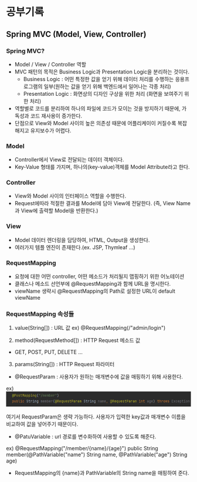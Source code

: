 # 공부기록

## Spring MVC (Model, View, Controller)

### Spring MVC?

* Model / View / Controller 역할
* MVC 패턴의 목적은 Business Logic과 Presentation Logic을 분리하는 것이다.
  * Business Logic : 어떤 특정한 값을 얻기 위해 데이터 처리를 수행하는 응용프로그램의 일부(원하는 값을 얻기 위해 백엔드에서 일어나는 각종 처리)
  * Presentation Logic : 화면상의 디자인 구상을 위한 처리 (화면을 보여주기 위한 처리)
 * 역할별로 코드를 분리하여 하나의 파일에 코드가 모이는 것을 방지하기 때문에, 가독성과 코드 재사용이 증가한다.
 * 단점으로 View와 Model 사이의 높은 의존성 때문에 어플리케이이 커질수록 복잡해지고 유지보수가 어렵다.
 
 ### Model
 * Controller에서 View로 전달되는 데이터 객체이다.
 * Key-Value 형태를 가지며, 하나의(key-value)객체를 Model Attribute라고 한다.
 
 ### Controller
 * View와 Model 사이의 인터페이스 역할을 수행한다.
 * Request에따라 적절한 결과를 Model에 담아 View에 전달한다.
    (즉, View Name과 View에 출력할 Model을 반환한다.)
    
 ### View
 * Model 데이터 렌더링을 담당하여, HTML, Output을 생성한다.
 * 여러가지 템플 엔진이 존재한다.(ex. JSP, Thymleaf ...) 
 
 ### RequestMapping
 * 요청에 대한 어떤 controller, 어떤 메소드가 처리될지 맵핑하기 위한 어노테이션
 * 클래스나 메소드 선언부에 @RequestMapping과 함께 URL을 명시한다.
 * viewName 생략시 @RequestMapping의 Path로 설정한 URL이 default viewName
 
 ### RequestMapping 속성들
 
 1) value(String[]) : URL 값
  ex) @RequestMapping(/"admin/login")
  
 2) method(RequestMethod[]) : HTTP Request 메소드 값
  - GET, POST, PUT, DELETE ...
 
 3) params(String[]) : HTTP Request 파라미터
  * @RequestParam : 사용자가 원하는 매개변수에 값을 매핑하기 위해 사용한다.
  
  ex) <img src="readme/requestparam.png">
  
  여기서 RequestParam은 생략 가능하다. 사용자가 입력한 key값과 매개변수 이름을 비교하여 값을 넣어주기 때문이다.
  
  * @PatuVariable : url 경로를 변수화하여 사용할 수 있도록 해준다.
  
  ex)
  @RequestMapping("/member/{name}/{age}")
  public String member(@PathVariable("name") String name, @PathVariable("age") String age)
  
  * RequestMapping의 {name}과 PathVariable의 String name을 매핑하여 준다.
